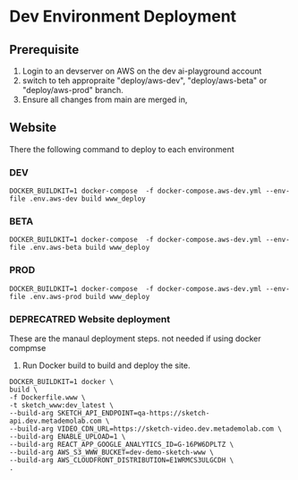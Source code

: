 

# Dev Environment Deployment

## Prerequisite

1. Login to an devserver on AWS on the dev ai-playground account
1. switch to teh appropraite "deploy/aws-dev", "deploy/aws-beta" or "deploy/aws-prod" branch. 
1. Ensure all changes from main are merged in,


## Website

There the following command to deploy to each environment

### DEV
```
DOCKER_BUILDKIT=1 docker-compose  -f docker-compose.aws-dev.yml --env-file .env.aws-dev build www_deploy
```

### BETA

```
DOCKER_BUILDKIT=1 docker-compose  -f docker-compose.aws-dev.yml --env-file .env.aws-beta build www_deploy 
```

### PROD
```
DOCKER_BUILDKIT=1 docker-compose  -f docker-compose.aws-dev.yml --env-file .env.aws-prod build www_deploy 
```


### DEPRECATRED Website deployment 

These are the manaul deployment steps. not needed if using docker compmse

1. Run Docker build to build and deploy the site. 
```
DOCKER_BUILDKIT=1 docker \
build \
-f Dockerfile.www \
-t sketch_www:dev_latest \
--build-arg SKETCH_API_ENDPOINT=qa-https://sketch-api.dev.metademolab.com \
--build-arg VIDEO_CDN_URL=https://sketch-video.dev.metademolab.com \
--build-arg ENABLE_UPLOAD=1 \
--build-arg REACT_APP_GOOGLE_ANALYTICS_ID=G-16PW6DPLTZ \
--build-arg AWS_S3_WWW_BUCKET=dev-demo-sketch-www \
--build-arg AWS_CLOUDFRONT_DISTRIBUTION=E1WRMCS3ULGCDH \
.
```

